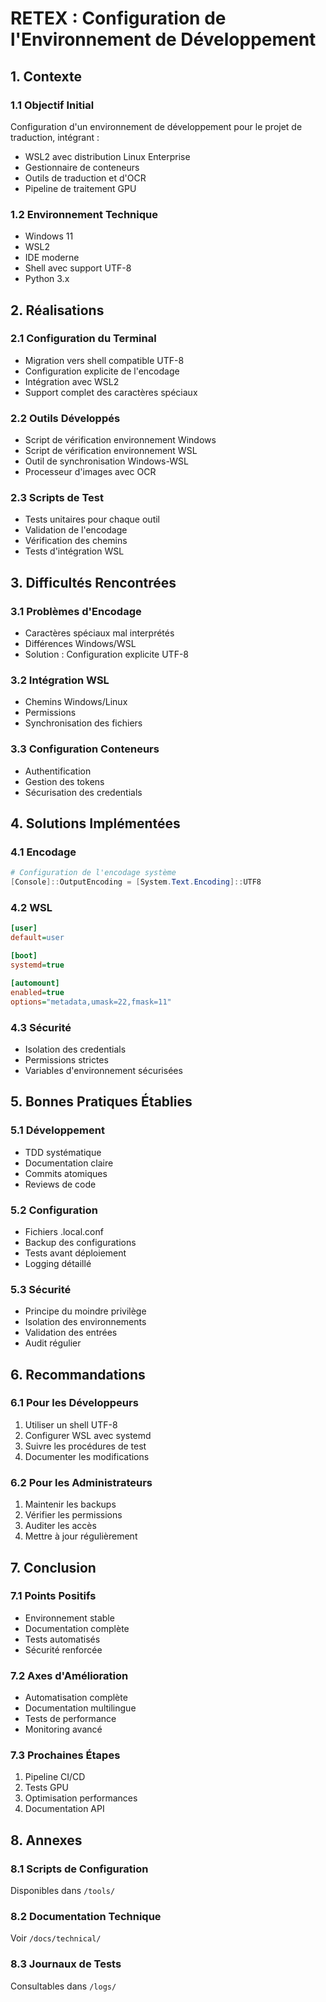 # RETEX : Configuration de l'Environnement de Développement

## 1. Contexte

### 1.1 Objectif Initial
Configuration d'un environnement de développement pour le projet de traduction, intégrant :
- WSL2 avec distribution Linux Enterprise
- Gestionnaire de conteneurs
- Outils de traduction et d'OCR
- Pipeline de traitement GPU

### 1.2 Environnement Technique
- Windows 11
- WSL2
- IDE moderne
- Shell avec support UTF-8
- Python 3.x

## 2. Réalisations

### 2.1 Configuration du Terminal
- Migration vers shell compatible UTF-8
- Configuration explicite de l'encodage
- Intégration avec WSL2
- Support complet des caractères spéciaux

### 2.2 Outils Développés
- Script de vérification environnement Windows
- Script de vérification environnement WSL
- Outil de synchronisation Windows-WSL
- Processeur d'images avec OCR

### 2.3 Scripts de Test
- Tests unitaires pour chaque outil
- Validation de l'encodage
- Vérification des chemins
- Tests d'intégration WSL

## 3. Difficultés Rencontrées

### 3.1 Problèmes d'Encodage
- Caractères spéciaux mal interprétés
- Différences Windows/WSL
- Solution : Configuration explicite UTF-8

### 3.2 Intégration WSL
- Chemins Windows/Linux
- Permissions
- Synchronisation des fichiers

### 3.3 Configuration Conteneurs
- Authentification
- Gestion des tokens
- Sécurisation des credentials

## 4. Solutions Implémentées

### 4.1 Encodage
```powershell
# Configuration de l'encodage système
[Console]::OutputEncoding = [System.Text.Encoding]::UTF8
```

### 4.2 WSL
```ini
[user]
default=user

[boot]
systemd=true

[automount]
enabled=true
options="metadata,umask=22,fmask=11"
```

### 4.3 Sécurité
- Isolation des credentials
- Permissions strictes
- Variables d'environnement sécurisées

## 5. Bonnes Pratiques Établies

### 5.1 Développement
- TDD systématique
- Documentation claire
- Commits atomiques
- Reviews de code

### 5.2 Configuration
- Fichiers .local.conf
- Backup des configurations
- Tests avant déploiement
- Logging détaillé

### 5.3 Sécurité
- Principe du moindre privilège
- Isolation des environnements
- Validation des entrées
- Audit régulier

## 6. Recommandations

### 6.1 Pour les Développeurs
1. Utiliser un shell UTF-8
2. Configurer WSL avec systemd
3. Suivre les procédures de test
4. Documenter les modifications

### 6.2 Pour les Administrateurs
1. Maintenir les backups
2. Vérifier les permissions
3. Auditer les accès
4. Mettre à jour régulièrement

## 7. Conclusion

### 7.1 Points Positifs
- Environnement stable
- Documentation complète
- Tests automatisés
- Sécurité renforcée

### 7.2 Axes d'Amélioration
- Automatisation complète
- Documentation multilingue
- Tests de performance
- Monitoring avancé

### 7.3 Prochaines Étapes
1. Pipeline CI/CD
2. Tests GPU
3. Optimisation performances
4. Documentation API

## 8. Annexes

### 8.1 Scripts de Configuration
Disponibles dans `/tools/`

### 8.2 Documentation Technique
Voir `/docs/technical/`

### 8.3 Journaux de Tests
Consultables dans `/logs/`
